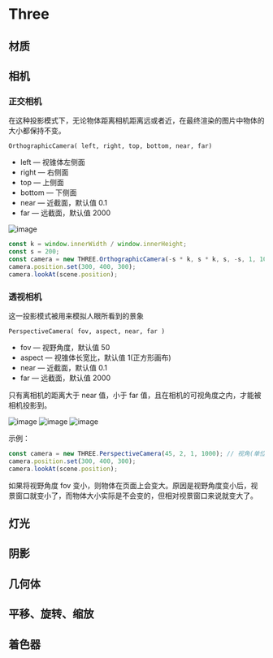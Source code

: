 # Three

## 材质

## 相机

### 正交相机

在这种投影模式下，无论物体距离相机距离远或者近，在最终渲染的图片中物体的大小都保持不变。

```null
OrthographicCamera( left, right, top, bottom, near, far)
```

- left — 视锥体左侧面
- right — 右侧面
- top — 上侧面
- bottom — 下侧面
- near — 近截面，默认值 0.1
- far — 远截面，默认值 2000

![image](/blog/img/vis/three_camera4.png)

```js
const k = window.innerWidth / window.innerHeight;
const s = 200;
const camera = new THREE.OrthographicCamera(-s * k, s * k, s, -s, 1, 1000); // 左截面、右截面、上截面、下截面、近截面、远截面
camera.position.set(300, 400, 300);
camera.lookAt(scene.position);
```

### 透视相机

这一投影模式被用来模拟人眼所看到的景象

```null
PerspectiveCamera( fov, aspect, near, far )
```

- fov — 视野角度，默认值 50
- aspect — 视锥体长宽比，默认值 1(正方形画布)
- near — 近截面，默认值 0.1
- far — 远截面，默认值 2000

只有离相机的距离大于 near 值，小于 far 值，且在相机的可视角度之内，才能被相机投影到。

![image](/blog/img/vis/three_camera1.png)
![image](/blog/img/vis/three_camera2.png)
![image](/blog/img/vis/three_camera3.png)

示例：

```js
const camera = new THREE.PerspectiveCamera(45, 2, 1, 1000); // 视角(单位是度)、视锥体长宽比(width/height)、近截面、远截面
camera.position.set(300, 400, 300);
camera.lookAt(scene.position);
```

如果将视野角度 fov 变小，则物体在页面上会变大。原因是视野角度变小后，视景窗口就变小了，而物体大小实际是不会变的，但相对视景窗口来说就变大了。

## 灯光

## 阴影

## 几何体

## 平移、旋转、缩放

## 着色器
